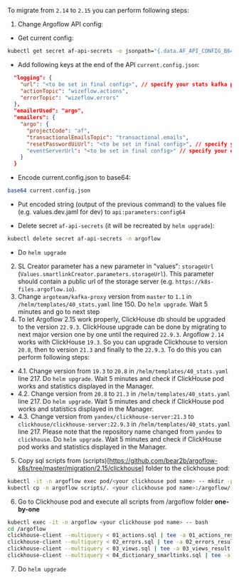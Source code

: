 To migrate from `2.14` to `2.15` you can perform following steps:

1. Change Argoflow API config:
- Get current config:
```bash
kubectl get secret af-api-secrets -o jsonpath="{.data.AF_API_CONFIG_B64}" -n argoflow | base64 -D | base64 -D ; echo "" > current.config.json
```
- Add following keys at the end of the API `current.config.json`:
```json
  "logging": {
    "url": "<to be set in final config>", // specify your stats kafka proxy service
    "actionTopic": "wizeflow.actions",
    "errorTopic": "wizeflow.errors"
  },
  "emailerUsed": "argo",
  "emailers": {
    "argo": {
      "projectCode": "af",
      "transactionalEmailsTopic": "transactional.emails",
      "resetPasswordUiUrl": "<to be set in final config>", // specify you UI reset password page. Should contain {code} and {languageId} placeholders. If you use ARGO Manager then just replace your host in this string: https://argoflow.io/reset-password?security-code={code}&lang-id={languageId}
      "eventServerUrl": "<to be set in final config>" // specify your event kafka proxy service
    }
  }
```
- Encode current.config.json to base64:
```bash
base64 current.config.json
```
- Put encoded string (output of the previous command) to the values file (e.g. values.dev.jaml for dev) to `api:parameters:config64`

- Delete secret `af-api-secrets` (it will be recreated by `helm upgrade`):
```bash
kubectl delete secret af-api-secrets -n argoflow
```
- Do `helm upgrade`

2. SL Creator parameter has a new parameter in "values": `storageUrl` (`Values.smartlinkCreator.parameters.storageUrl`). This parameter should contain a public url of the storage server (e.g. `https://k8s-files.argoflow.io`).
3. Change `argoteam/kafka-proxy` version from `master` to `1.1` in `/helm/templates/40_stats.yaml` line 150. 
Do `helm upgrade`. Wait 5 minutes and go to next step
4. To let Argoflow 2.15 work properly, ClickHouse db should be upgraded to the version `22.9.3`.
ClickHouse upgrade can be done by migrating to next major version one by one until the required `22.9.3`.
Argoflow `2.14` works with ClickHouse `19.3`. So you can upgrade Clickhouse to version `20.8`, then to version `21.3` and finally to the `22.9.3`. To do this you can perform following steps:
- 4.1. Change version from `19.3` to `20.8` in `/helm/templates/40_stats.yaml` line 217. Do `helm upgrade`. Wait 5 minutes and check if ClickHouse pod works and statistics displayed in the Manager.
- 4.2. Change version from `20.8` to `21.3` in `/helm/templates/40_stats.yaml` line 217. Do `helm upgrade`. Wait 5 minutes and check if ClickHouse pod works and statistics displayed in the Manager.
- 4.3. Change version from `yandex/clickhouse-server:21.3` to `clickhouse/clickhouse-server:22.9.3` in `/helm/templates/40_stats.yaml` line 217.
Please note that the repository name changed from `yandex` to `clickhouse`.
Do `helm upgrade`. Wait 5 minutes and check if ClickHouse pod works and statistics displayed in the Manager.
5. Copy sql scripts from (scripts)[https://github.com/bear2b/argoflow-k8s/tree/master/migration/2.15/clickhouse] folder to the clickhouse pod:
```bash
kubectl -it -n argoflow exec pod/<your clickhouse pod name> -- mkdir -p /argoflow
kubectl cp -n argoflow scripts/. <your clickhouse pod name>:/argoflow/.
```
6. Go to Clickhouse pod and execute all scripts from /argoflow folder **one-by-one**
```bash
kubectl exec -it -n argoflow <your clickhouse pod name> -- bash
cd /argoflow
clickhouse-client --multiquery < 01_actions.sql | tee -a 01_actions_result.txt
clickhouse-client --multiquery < 02_errors.sql | tee -a 02_errors_result.txt
clickhouse-client --multiquery < 03_views.sql | tee -a 03_views_result.txt
clickhouse-client --multiquery < 04_dictionary_smarltinks.sql | tee -a 04_dictionary_smarltinks_result.txt
```
7. Do `helm upgrade`